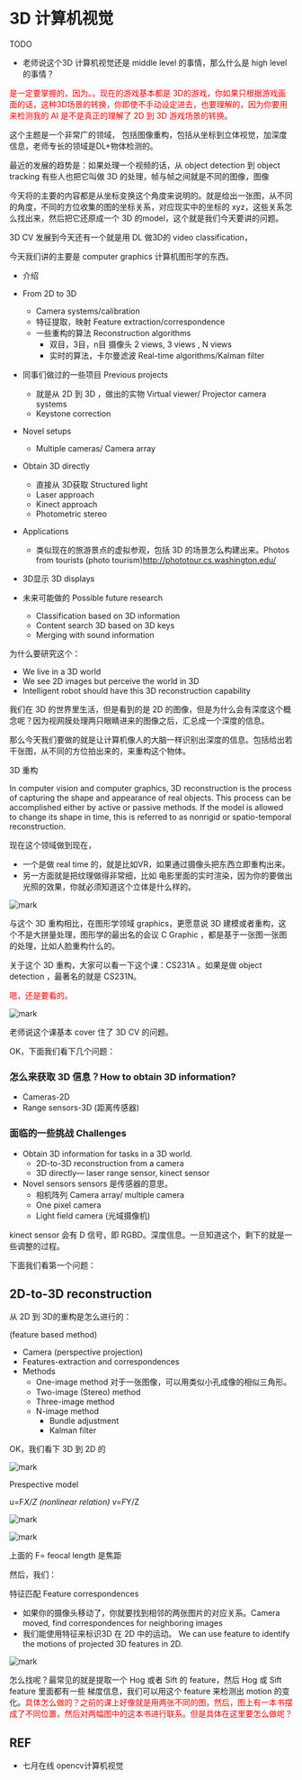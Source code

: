 
# 3D 计算机视觉

TODO

- 老师说这个3D 计算机视觉还是 middle level 的事情，那么什么是 high level 的事情？

<span style="color:red;">是一定要掌握的，因为。。现在的游戏基本都是 3D的游戏，你如果只根据游戏画面的话，这种3D场景的转换，你即使不手动设定进去，也要理解的，因为你要用来检测我的 AI 是不是真正的理解了 2D 到 3D 游戏场景的转换。</span>

这个主题是一个非常广的领域，
包括图像重构，包括从坐标到立体视觉，加深度信息，老师专长的领域是DL+物体检测的。


最近的发展的趋势是：如果处理一个视频的话，从 object detection 到 object tracking 有些人也把它叫做 3D 的处理，帧与帧之间就是不同的图像，图像

今天将的主要的内容都是从坐标变换这个角度来说明的。就是给出一张图，从不同的角度，不同的方位收集的图的坐标关系，对应现实中的坐标的 xyz，这些关系怎么找出来，然后把它还原成一个 3D 的model，这个就是我们今天要讲的问题。

3D CV 发展到今天还有一个就是用 DL 做3D的 video classification，

今天我们讲的主要是 computer graphics 计算机图形学的东西。


- 介绍
- From 2D to 3D
    - Camera systems/calibration
    - 特征提取，映射 Feature extraction/correspondence
    - 一些重构的算法 Reconstruction algorithms
        - 双目，3目，n目 摄像头 2 views, 3 views , N views
        - 实时的算法，卡尔曼滤波 Real-time algorithms/Kalman filter
- 同事们做过的一些项目 Previous projects
    - 就是从 2D 到 3D ，做出的实物  Virtual viewer/ Projector camera systems
    - Keystone correction
- Novel setups
    - Multiple cameras/ Camera array
- Obtain 3D directly
    - 直接从 3D获取 Structured light
    - Laser approach
    - Kinect approach
    - Photometric stereo


- Applications
    - 类似现在的旅游景点的虚拟参观，包括 3D 的场景怎么构建出来。Photos from tourists (photo tourism)http://phototour.cs.washington.edu/
- 3D显示 3D displays
- 未来可能做的 Possible future research
    - Classification based on 3D information
    - Content search 3D based on 3D keys
    - Merging with sound information


为什么要研究这个：

- We live in a 3D world
- We see 2D images but perceive the world in 3D
- Intelligent robot should have this 3D reconstruction capability

我们在 3D 的世界里生活，但是看到的是 2D 的图像，但是为什么会有深度这个概念呢？因为视网膜处理两只眼睛进来的图像之后，汇总成一个深度的信息。


那么今天我们要做的就是让计算机像人的大脑一样识别出深度的信息。包括给出若干张图，从不同的方位拍出来的，来重构这个物体。



3D 重构

In computer vision and computer graphics, 3D reconstruction is the process of capturing the shape and appearance of real objects. This process can be accomplished either by active or passive methods. If the model is allowed to change its shape in time, this is referred to as nonrigid or spatio-temporal reconstruction.


现在这个领域做到现在，

- 一个是做 real time 的，就是比如VR，如果通过摄像头把东西立即重构出来。
- 另一方面就是把纹理做得非常细，比如 电影里面的实时渲染，因为你的要做出光照的效果，你就必须知道这个立体是什么样的。

![mark](http://pacdb2bfr.bkt.clouddn.com/blog/image/180817/6DI5lGE5Hl.png?imageslim)

与这个 3D 重构相比，在图形学领域 graphics，更愿意说 3D 建模或者重构，这个不是大拼量处理，图形学的最出名的会议 C Graphic ，都是基于一张图一张图的处理，比如人脸重构什么的。



关于这个 3D 重构，大家可以看一下这个课：CS231A 。如果是做 object detection ，最著名的就是 CS231N。

<span style="color:red;">嗯，还是要看的。</span>

![mark](http://pacdb2bfr.bkt.clouddn.com/blog/image/180817/akDd0Eimf7.png?imageslim)

老师说这个课基本 cover 住了 3D CV 的问题。


OK，下面我们看下几个问题：

### 怎么来获取 3D 信息？How to obtain 3D information?

- Cameras-2D
- Range sensors-3D (距离传感器)

### 面临的一些挑战 Challenges

- Obtain 3D information for tasks in a 3D world.
    - 2D-to-3D reconstruction from a camera
    - 3D directly— laser range sensor, kinect sensor
- Novel sensors   sensors 是传感器的意思。
    - 相机阵列 Camera array/ multiple camera
    - One pixel camera
    - Light field camera (光域摄像机)



kinect sensor 会有 D 信号，即 RGBD。深度信息。一旦知道这个，剩下的就是一些调整的过程。


下面我们看第一个问题：



## 2D-to-3D reconstruction

从 2D 到 3D的重构是怎么进行的：

(feature based method)

- Camera (perspective projection)
- Features-extraction and correspondences
- Methods
    - One-image method  对于一张图像，可以用类似小孔成像的相似三角形。
    - Two-image (Stereo) method
    - Three-image method
    - N-image method
        - Bundle adjustment
        - Kalman filter



OK，我们看下 3D 到 2D 的


![mark](http://pacdb2bfr.bkt.clouddn.com/blog/image/180817/dhG6bKDHc7.png?imageslim)

Prespective model

u=F*X/Z (nonlinear relation)
v=F*Y/Z

![mark](http://pacdb2bfr.bkt.clouddn.com/blog/image/180817/5gDhbGkiL3.png?imageslim)



![mark](http://pacdb2bfr.bkt.clouddn.com/blog/image/180817/h9j2Lh871a.png?imageslim)

上面的 F= feocal length 是焦距


然后，我们：

特征匹配 Feature correspondences

- 如果你的摄像头移动了，你就要找到相邻的两张图片的对应关系。Camera moved, find correspondences for neighboring images
- 我们能使用特征来标识3D 在 2D 中的运动。 We can use feature to identify the motions of projected 3D features in 2D.

![mark](http://pacdb2bfr.bkt.clouddn.com/blog/image/180817/LdEDkFkbf1.png?imageslim)


怎么找呢？最常见的就是提取一个 Hog 或者 Sift 的 feature，然后 Hog 或 Sift  feature 里面都有一些 梯度信息，我们可以用这个 feature 来检测出 motion 的变化。<span style="color:red;">具体怎么做的？之前的课上好像就是用两张不同的图，然后，图上有一本书摆成了不同位置，然后对两幅图中的这本书进行联系。但是具体在这里要怎么做呢？</span>






## REF

- 七月在线 opencv计算机视觉
